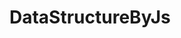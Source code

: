 <!--
 * @Author: your name
 * @Date: 2019-11-24 21:54:08
 * @LastEditTime: 2019-11-24 21:54:41
 * @LastEditors: your name
 * @Description: In User Settings Edit
 * @FilePath: /DataStructure/README.md
 -->
# DataStructureByJs
